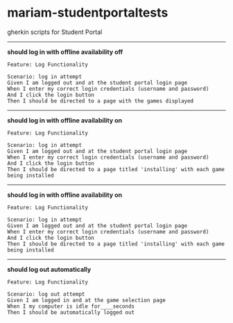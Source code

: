 # mariam-studentportaltests
gherkin scripts for Student Portal
_____________________
**should log in with offline availability off**
```cucumber
Feature: Log Functionality

Scenario: log in attempt
Given I am logged out and at the student portal login page
When I enter my correct login credentials (username and password)
And I click the login button
Then I should be directed to a page with the games displayed
```
_____________________
**should log in with offline availability on**
```cucumber
Feature: Log Functionality

Scenario: log in attempt
Given I am logged out and at the student portal login page
When I enter my correct login credentials (username and password)
And I click the login button
Then I should be directed to a page titled 'installing' with each game being installed
```
_____________________
**should log in with offline availability on**
```cucumber
Feature: Log Functionality

Scenario: log in attempt
Given I am logged out and at the student portal login page
When I enter my correct login credentials (username and password)
And I click the login button
Then I should be directed to a page titled 'installing' with each game being installed
```
_____________________
**should log out automatically**
```cucumber
Feature: Log Functionality

Scenario: log out attempt
Given I am logged in and at the game selection page
When I my computer is idle for____seconds
Then I should be automatically logged out
```
